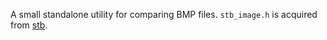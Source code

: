 A small standalone utility for comparing BMP files. `stb_image.h` is acquired
from [stb](https://github.com/nothings/stb).